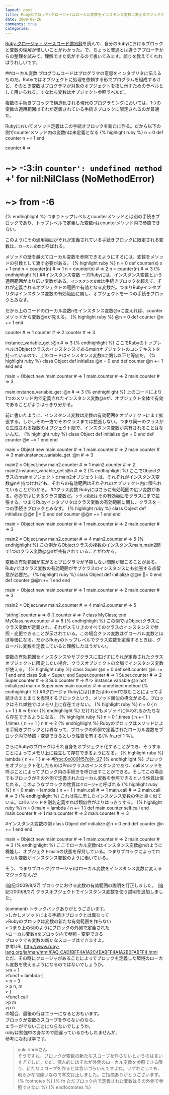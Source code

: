 ```yaml
---
layout: post
title: Rubyのブロック(クロージャ)はローカル変数をインスタンス変数に変えるマジックだ！
date: 2009-08-26
comments: true
categories:
---
```



[Ruby クロージャ - ソースコード備忘録](http://d.hatena.ne.jp/yuki_rinrin/20090825/1251210051)を読んで、自分のRubyにおけるブロックと変数の理解が怪しいことがわかった。で、ちょっと普通とは違うアプローチからの整理を試みて、理解できた気がするので書いてみます。誤りを教えてくれればうれしいです。

##ローカル変数
プログラムコードはプログラマの意思をインタプリタに伝えるものだ。Rubyではオブジェクトに処理を依頼する形でプログラムを組成するけど、そのとき変数はプログラマが対象のオブジェクトを指し示すためのラベルとして用いられる。すなわち変数はオブジェクト参照ラベルだ。

複数の手続きブロックで構造化される現代のプログラミングにおいては、1つの変数の適用範囲はそれが定義されている手続きブロックに限定されるのが普通だ。

Rubyにおいてメソッド定義はこの手続きブロックを新たに作る。だから以下の例でcounterメソッド内の変数nは未定義となる
{% highlight ruby %}
 n = 0
 def counter
   n += 1
 end
 
 counter # => 
 # ~> -:3:in `counter': undefined method `+' for nil:NilClass (NoMethodError)
 # ~> 	from -:6
{% endhighlight %}
つまりトップレベルとcounterメソッドとは別の手続きブロックであり、トップレベルで定義した変数nはcounterメソッド内で参照できない。

このようにその適用範囲がそれが定義されている手続きブロックに限定される変数は、`ローカル変数`と呼ばれる。

メソッドの壁を越えてローカル変数を参照できるようにするには、変数をメソッドの引数として渡す必要がある。
{% highlight ruby %}
 n = 0
 def counter(x)
   x + 1
 end
 n = counter(n) # => 1
 n = counter(n) # => 2
 n = counter(n) # => 3
{% endhighlight %}
##インスタンス変数
一方Rubyには、インスタンス変数という適用範囲がより広い変数がある。`インスタンス変数`は手続きブロックを超えて、それが定義されるオブジェクトの範囲で有効となる変数だ。つまりRubyインタプリタはインスタンス変数の有効範囲に関し、オブジェクトを一つの手続きブロックとみなす。

だから上のコードのローカル変数nをインスタンス変数@nに変えれば、counterメソッドから変数@nが見える。
{% highlight ruby %}
 @n = 0
 def counter
   @n += 1
 end
 
 counter # => 1
 counter # => 2
 counter # => 3
 
 instance_variable_get :@n # => 3
{% endhighlight %}
ここでRubyのトップレベルはObjectクラスのインスタンスであるmainオブジェクトのコンテキストを持っているので、上のコードはインスタンス変数nに関し以下と等価だ。
{% highlight ruby %}
 class Object
   def initialize
     @n = 0
   end
   def counter
     @n += 1
   end
 end
 
 main = Object.new
 main.counter # => 1
 main.counter # => 2
 main.counter # => 3
 
 main.instance_variable_get :@n # => 3
{% endhighlight %}
上のコードにより1つのメソッド内で定義されたインスタンス変数@nが、オブジェクト全体で有効であることがよりはっきり分かる。

前に書いたように、インスタンス変数は変数の有効範囲をオブジェクトにまで拡張する。しかしその一方でそのクラスまでは拡張しない。つまり同一のクラスから生成される複数のオブジェクト間で、インスタンス変数が共有されることはないんだ。
{% highlight ruby %}
 class Object
   def initialize
     @n = 0
   end
   def counter
     @n += 1
   end
 end
 
 main = Object.new
 main.counter # => 1
 main.counter # => 2
 main.counter # => 3
 main.instance_variable_get :@n # => 3
 
 main2 = Object.new
 main2.counter # => 1
 main2.counter # => 2
 main2.instance_variable_get :@n # => 2
{% endhighlight %}
ここでObjectクラスのmainオブジェクトとmain2オブジェクトは、それぞれがインスタンス変数@nを持つけれども、それらの有効範囲はそれぞれのオブジェクト内に限られていることがわかる。
##クラス変数
Rubyにはさらに有効範囲の広い変数がある。@@ではじまるクラス変数だ。`クラス変数`はその有効範囲をクラスにまで拡張する。つまりRubyインタプリタはクラス変数の有効範囲に関し、クラスを一つの手続きブロックとみなす。
{% highlight ruby %}
 class Object
   def initialize
     @@n ||= 0
   end
   def counter
     @@n += 1
   end
 end
 
 main = Object.new
 main.counter # => 1
 main.counter # => 2
 main.counter # => 3
 
 main2 = Object.new
 main2.counter # => 4
 main2.counter # => 5
{% endhighlight %}
この例からObjectクラスの複数のインスタンスmain,main2間で1つのクラス変数@@nが共有されていることがわかる。

変数の有効範囲が広がるとプログラマが予期しない問題が起こることがある。Rubyではクラス変数の有効範囲がサブクラスのインスタンスにも拡張する点留意が必要だ。
{% highlight ruby %}
 class Object
   def initialize
     @@n ||= 0
   end
   def counter
     @@n += 1
   end
 end
 
 main = Object.new
 main.counter # => 1
 main.counter # => 2
 main.counter # => 3
 
 main2 = Object.new
 main2.counter # => 4
 main2.counter # => 5
 
 'string'.counter # => 6
 [].counter # => 7
 class MyClass; end
 MyClass.new.counter # => 8
{% endhighlight %}
この例ではObjectクラスにクラス変数が定義され、それがメモリ上のすべてのクラスのインスタンスで参照・変更できることが示されている。この場合クラス変数はグローバル変数とほぼ等価になる。だからRubyのトップレベルでクラス変数を定義するときは、グローバル変数を定義していると理解したほうがいい。

変数の有効範囲をインスタンスやサブクラスに広げずにそれが定義されたクラスオブジェクトに限定したい場合、クラスオブジェクトの文脈でインスタンス変数が使える。
{% highlight ruby %}
 class Super
   @n = 0
   def self.counter
     @n += 1
   end
 end
 class Sub < Super; end
 Super.counter # => 1
 Super.counter # => 2
 Super.counter # => 3
 Sub.counter # => # !> instance variable @n not initialized
 main = Super.new
 main.counter # => undefined method
{% endhighlight %}
##クロージャ
Rubyには{}またはdo endで挟むことによって手続きのまとまりを表現するブロックという、メソッド類似の構文がある。ブロックはそれ単独ではメモリ上に存在できない。
{% highlight ruby %}
 n = 0
 { n += 1 } # => Error
{% endhighlight %}
だけれどもメソッドに伴われるかたちなら存在できるようになる。
{% highlight ruby %}
 n = 0
 1.times { n += 1 }
 1.times { n += 1 }
 n # => 2
{% endhighlight %}
Rubyのブロックはメソッドによる手続きブロックとは異なって、ブロックの外側で定義されたローカル変数をブロック内で参照・変更できるという性質を有する{% fn_ref 1 %}。

さらにRubyのブロックはそれ自身をオブジェクト化することができ、そうすることによってメモリ上に独立して存在できるようになる。
{% highlight ruby %}
 lambda { n += 1 } # => #<Proc:0x0001f57c@-:27>
{% endhighlight %}
ブロックをオブジェクト化したものはProcクラスのインスタンスであり、callメソッドを呼ぶことによってブロック内の手続きを呼び出すことができる。そしてこの場合でもブロックがその外側で定義されたローカル変数を参照できるという性質は保たれる。このようなブロックの性質は`クロージャ`と呼ばれる
{% highlight ruby %}
 n = 0
 main = lambda { n += 1 }
 main.call # => 1
 main.call # => 2
 main.call # => 3
{% endhighlight %}
これは先に示したインスタンス変数の例と良く似ている。callメソッドを別名定義すれば類似性がよりはっきりする。
{% highlight ruby %}
 n = 0
 main = lambda { n += 1 }
 def main.counter
   self.call
 end
 main.counter # => 1
 main.counter # => 2
 main.counter # => 3
 
 #インスタンス変数の例
 class Object
   def initialize
     @n = 0
   end
   def counter
     @n += 1
   end
 end
 
 main = Object.new
 main.counter # => 1
 main.counter # => 2
 main.counter # => 3
{% endhighlight %}
ここでローカル変数nはインスタンス変数@nのように機能し、オブジェクトmainの状態を保持している。つまりブロックによってローカル変数がインスタンス変数のように働いている。

そう、つまりブロック(クロージャ)はローカル変数をインスタンス変数に変えるマジックなんだ!

(追記:2009/8/27) ブロックにおける変数の有効範囲の説明を訂正しました。
(追記:2009/8/27) クラスオブジェクトでインスタンス変数を使う説明を追加しました。


(comment)
トラックバックありがとうございます。<br>>しかしメソッドによる手続きブロックとは異なって<br>>Rubyのブロックは変数の新たな有効範囲を作らない<br>>つまり上の例のようにブロックの外側で定義された<br>>ローカル変数nをブロック内で参照・変更できる<br>ブロックでも変数の新たなスコープはできますよ。<br>参考URL http://www.ruby-lang.org/ja/man/html/FAQ_CAD1BFF4A1A2C4EABFF4A1A2B0FABFF4.html<br>ただ、その時にクロージャがあることによってブロックを定義した環境のローカル変数を使えるようになるのではないでしょうか。<br>>m = 1<br>>func1 = lambda {<br>>        n = 3<br>>        p n, m<br>>    }<br>>func1.call<br>>p m<br>>p n<br>の場合、最後の行はエラーになるとおもいます。<br>ブロックが変数のスコープを作らないのなら、<br>エラーがでないことにならないでしょうか。<br>rubyは勉強中の身なので間違っているかもしれませんが、<br>参考になれば幸です。

>yuki rinrinさん<br>そうですね、ブロックが変数の新たなスコープを作らないというのは言いすぎでした。ただ、個人的にはそれが外側のローカル変数を参照できる限り、新たなスコープを作るとは言いづらいんですよね。いずれにしても、明らかな間違いなので本文訂正しました。ご指摘ありがとうございます。
{% footnotes %}
   {% fn ただブロック内で定義された変数はその外側で参照できない %}
{% endfootnotes %}
